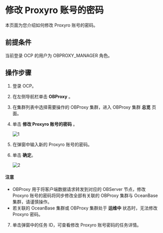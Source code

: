 # 修改 Proxyro 账号的密码

本页面为您介绍如何修改 Proxyro 账号的密码。

## 前提条件

当前登录 OCP 的用户为 OBPROXY_MANAGER 角色。

## 操作步骤

1. 登录 OCP。

2. 在左侧导航栏单击 **OBProxy** 。

3. 在集群列表中选择需要操作的 OBProxy 集群，进入 OBProxy 集群 **总览** 页面。

4. 单击 **修改 Proxyro 账号的密码** 。

   ![1](https://obbusiness-private.oss-cn-shanghai.aliyuncs.com/doc/img/ocp/403-ce/%E4%BF%AE%E6%94%B9proxyro%E5%AF%86%E7%A0%81.png)

5. 在弹窗中输入新的 Proxyro 账号的密码。

6. 单击 **确定**。

    ![2](https://obbusiness-private.oss-cn-shanghai.aliyuncs.com/doc/img/ocp/401/%E4%BF%AE%E6%94%B9%E5%AF%86%E7%A0%811.png)

  <main id="notice" type='notice'>
    <h4>注意</h4>
    <ul>
    <li>OBProxy 用于将客户端数据请求转发到对应的 OBServer 节点，修改 Proxyro 账号的密码将同步修改全部有关联的 OBProxy 集群与 OceanBase 集群，请谨慎操作。</li>
    <li>若关联的 OceanBase 集群或 OBProxy 集群处于 <strong>运维中</strong> 状态时，无法修改 Proxyro 密码。</li>
    </ul>
  </main>

7. 单击弹窗中的任务 ID，可查看修改 Proxyro 账号密码的任务详情。
